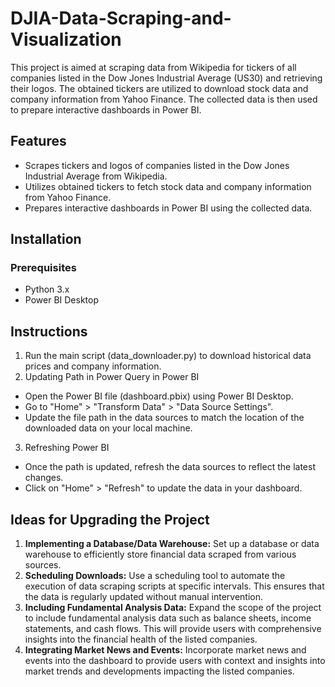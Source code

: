 # DJIA-Data-Scraping-and-Visualization

This project is aimed at scraping data from Wikipedia for tickers of all companies listed in the Dow Jones Industrial Average (US30) and retrieving their logos. The obtained tickers are utilized to download stock data and company information from Yahoo Finance. The collected data is then used to prepare interactive dashboards in Power BI.

## Features
- Scrapes tickers and logos of companies listed in the Dow Jones Industrial Average from Wikipedia.
- Utilizes obtained tickers to fetch stock data and company information from Yahoo Finance.
- Prepares interactive dashboards in Power BI using the collected data.

## Installation

### Prerequisites
- Python 3.x
- Power BI Desktop

## Instructions
1. Run the main script (data_downloader.py) to download historical data prices and company information.
2. Updating Path in Power Query in Power BI
- Open the Power BI file (dashboard.pbix) using Power BI Desktop.
- Go to "Home" > "Transform Data" > "Data Source Settings".
- Update the file path in the data sources to match the location of the downloaded data on your local machine.
3. Refreshing Power BI
- Once the path is updated, refresh the data sources to reflect the latest changes.
- Click on "Home" > "Refresh" to update the data in your dashboard.

## Ideas for Upgrading the Project
1. **Implementing a Database/Data Warehouse:** Set up a database or data warehouse to efficiently store financial data scraped from various sources.
2. **Scheduling Downloads:** Use a scheduling tool to automate the execution of data scraping scripts at specific intervals. This ensures that the data is regularly updated without manual intervention.
3. **Including Fundamental Analysis Data:** Expand the scope of the project to include fundamental analysis data such as balance sheets, income statements, and cash flows. This will provide users with comprehensive insights into the financial health of the listed companies.
4. **Integrating Market News and Events:** Incorporate market news and events into the dashboard to provide users with context and insights into market trends and developments impacting the listed companies.
